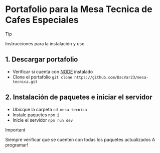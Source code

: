 # Portafolio para la Mesa Tecnica de Cafes Especiales
> [!TIP]
> Instrucciones para la instalación y uso
## 1. Descargar portafolio
- Verificar si cuenta con [NODE](https://nodejs.org/en) instalado
- Clone el portafolio `git clone https://github.com/DacVar23/mesa-tecnica.git`

## 2. Instalación de paquetes e iniciar el servidor
- Ubicque la carpeta `cd mesa-tecnica`
- Instale paquetes `npm i`
- Inicie el servidor `npm run dev`

> [!IMPORTANT]
> Siempre verificar que se cuenten con todas los paquetes actualizados
> A programar!
